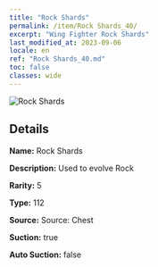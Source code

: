 ```yaml
---
title: "Rock Shards"
permalink: /item/Rock Shards_40/
excerpt: "Wing Fighter Rock Shards"
last_modified_at: 2023-09-06
locale: en
ref: "Rock Shards_40.md"
toc: false
classes: wide
---
```



 ![Rock Shards](/images/item/Rock_Shards_p.png)



## Details

 **Name:** Rock Shards 

 **Description:** Used to evolve Rock

 **Rarity:** 5 

 **Type:** 112 

 **Source:** Source: Chest 

 **Suction:** true 

 **Auto Suction:** false 


